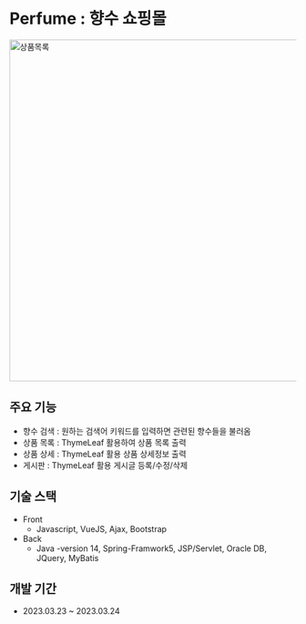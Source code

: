 # Perfume : 향수 쇼핑몰

<img width="600" alt="상품목록" src="https://user-images.githubusercontent.com/113018906/231684387-15be79f3-9110-4b41-ac89-a5fb0f00218e.png">


## 주요 기능
- 향수 검색 : 원하는 검색어 키워드를 입력하면 관련된 향수들을 불러옴
- 상품 목록 : ThymeLeaf 활용하여 상품 목록 출력
- 상품 상세 : ThymeLeaf 활용 상품 상세정보 출력
- 게시판 : ThymeLeaf 활용 게시글 등록/수정/삭제

## 기술 스택
- Front
  - Javascript, VueJS, Ajax, Bootstrap<br>
- Back
  - Java -version 14, Spring-Framwork5, JSP/Servlet, Oracle DB, JQuery, MyBatis

## 개발 기간
- 2023.03.23 ~ 2023.03.24

